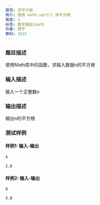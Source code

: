 ```yaml
---
题目: 求平方根
简介: 使用 math.sqrt() 求平方根
难度: 1
标签: 数学基础|math
作者: 顾宇
慕码: 1615
---
```


### 题目描述

使用Math库中的函数，求输入数据n的平方根

### 输入描述

输入一个正整数n

### 输出描述

输出n的平方根

### 测试样例

#### 样例1: 输入-输出

```
4
```

```
2.0
```

#### 样例2: 输入-输出

```
9
```

```
3.0
```


